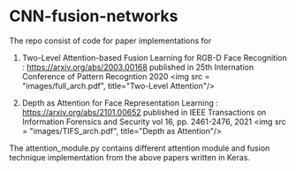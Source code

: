 # CNN-fusion-networks

The repo consist of code for paper implementations for 

1) Two-Level Attention-based Fusion Learning for RGB-D Face Recognition : <https://arxiv.org/abs/2003.00168>
published in 25th Internation Conference of Pattern Recogntion 2020
<img src = "images/full_arch.pdf", title="Two-Level Attention"/>

2) Depth as Attention for Face Representation Learning : <https://arxiv.org/abs/2101.00652>
published in IEEE Transactions on Information Forensics and Security vol 16, pp. 2461-2476, 2021
<img src = "images/TIFS_arch.pdf", title="Depth as Attention"/>

The attention_module.py contains different attention module and fusion technique implementation from the above papers written in Keras.
